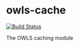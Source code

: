 # owls-cache

[![Build Status](https://travis-ci.org/havoc-io/owls-cache.png?branch=master)](https://travis-ci.org/havoc-io/owls-cache)

The OWLS caching module
